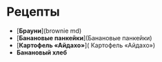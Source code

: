 # Рецепты- [**Брауни**](brownie md)- [**Банановые панкейки**](Банановые панкейки)- [**Картофель «Айдахо»**]( Картофель «Айдахо»)- **Банановый хлеб**